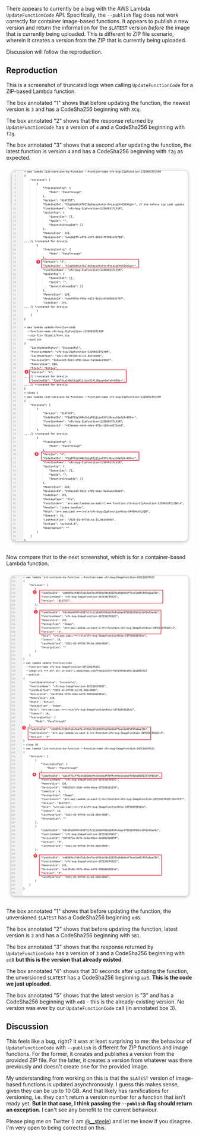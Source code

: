 There appears to currently be a bug with the AWS Lambda `UpdateFunctionCode` API.
Specifically, the `--publish` flag does not work correctly for container image-based 
functions. It appears to publish a new version and return the information for the
`$LATEST` version _before_ the image that is currently being uploaded. This is
different to ZIP file scenario, wherein it creates a version from the ZIP that is
currently being uploaded.

Discussion will follow the reproduction.

## Reproduction

This is a screenshot of truncated logs when calling `UpdateFunctionCode` for a 
ZIP-based Lambda function. 

The box annotated "1" shows that before updating the function, the newest version
is `3` and has a CodeSha256 beginning with `XCq`. 

The box annotated "2" shows that the response returned by `UpdateFunctionCode` has
a version of `4` and a CodeSha256 beginning with `f2g`.

The box annotated "3" shows that a second after updating the function, the latest
function is version `4` and has a CodeSha256 beginning with `f2g` as expected.

![zip file screenshot](zipdemo-screenshot.png)

Now compare that to the next screenshot, which is for a container-based Lambda
function.

![image-based screenshot](imagedemo-screenshot.png)

The box annotated "1" shows that before updating the function, the unversioned
`$LATEST` has a CodeSha256 beginning `ed8`.

The box annotated "2" shows that before updating the function, latest version is 
`2` and has a CodeSha256 beginning with `581`. 

The box annotated "3" shows that the response returned by `UpdateFunctionCode` has
a version of `3` and a CodeSha256 beginning with `ed8` **but this is the version
that already existed**.

The box annotated "4" shows that 30 seconds after updating the function, the 
unversioned `$LATEST` has a CodeSha256 beginning `aa3`. **This is the code
we just uploaded.**

The box annotated "5" shows that the latest version is "3" and  has a CodeSha256 
beginning with `ed8` - this is the already-existing version. No version was ever
by our `UpdateFunctionCode` call (in annotated box 3).

## Discussion

This feels like a bug, right? It was at least surprising to me: the behaviour
of `UpdateFunctionCode` with `--publish` is different for ZIP functions and image
functions. For the former, it creates and publishes a version from the provided
ZIP file. For the latter, it creates a version from whatever was there previously
and doesn't create one for the provided image.

My understanding from working on this is that the `$LATEST` version of image-based
functions is updated asynchronously. I guess this makes sense, given they can be
up to 10 GB. And that likely has ramifications for versioning, i.e. they can't
return a version number for a function that isn't ready yet. **But in that case,
I think passing the `--publish` flag should return an exception**. I can't
see any benefit to the current behaviour.

Please ping me on Twitter (I am [@__steele](https://twitter.com/__steele)) and let
me know if you disagree. I'm very open to being corrected on this.
